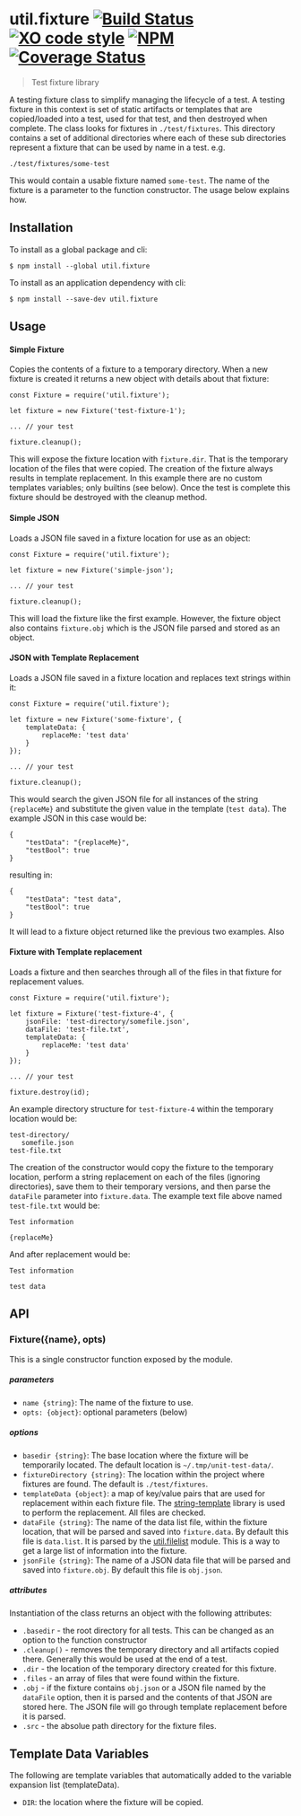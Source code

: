 # util.fixture [![Build Status](https://travis-ci.org/jmquigley/util.fixture.svg?branch=master)](https://travis-ci.org/jmquigley/util.fixture) [![XO code style](https://img.shields.io/badge/code_style-XO-5ed9c7.svg)](https://github.com/sindresorhus/xo) [![NPM](https://img.shields.io/npm/v/util.fixture.svg)](https://www.npmjs.com/package/util.fixture) [![Coverage Status](https://coveralls.io/repos/github/jmquigley/util.fixture/badge.svg?branch=master)](https://coveralls.io/github/jmquigley/util.fixture?branch=master)

> Test fixture library

A testing fixture class to simplify managing the lifecycle of a test.  A testing fixture in this context is set of static artifacts or templates that are copied/loaded into a test, used for that test, and then destroyed when complete.  The class looks for fixtures in `./test/fixtures`.  This directory contains a set of additional directories where each of these sub directories represent a fixture that can be used by name in a test.  e.g.  

    ./test/fixtures/some-test

This would contain a usable fixture named `some-test`.  The name of the fixture is a parameter to the function constructor.  The usage below explains how.

## Installation

To install as a global package and cli:
```
$ npm install --global util.fixture
```

To install as an application dependency with cli:
```
$ npm install --save-dev util.fixture
```

## Usage

#### Simple Fixture
Copies the contents of a fixture to a temporary directory.  When a new fixture is created it returns a new object with details about that fixture:
```
const Fixture = require('util.fixture');

let fixture = new Fixture('test-fixture-1');

... // your test

fixture.cleanup();
```
This will expose the fixture location with `fixture.dir`.  That is the temporary location of the files that were copied.  The creation of the fixture always results in template replacement.  In this example there are no custom templates variables; only builtins (see below).  Once the test is complete this fixture should be destroyed with the cleanup method.

#### Simple JSON
Loads a JSON file saved in a fixture location for use as an object:
```
const Fixture = require('util.fixture');

let fixture = new Fixture('simple-json');

... // your test

fixture.cleanup();
```
This will load the fixture like the first example.  However, the fixture object also contains `fixture.obj` which is the JSON file parsed and stored as an object.

#### JSON with Template Replacement
Loads a JSON file saved in a fixture location and replaces text strings within it:
```
const Fixture = require('util.fixture');

let fixture = new Fixture('some-fixture', {
   	templateData: {
   	    replaceMe: 'test data'
   	}
});

... // your test

fixture.cleanup();
```

This would search the given JSON file for all instances of the string `{replaceMe}` and substitute the given value in the template (`test data`).  The example JSON in this case would be:

```
{
	"testData": "{replaceMe}",
	"testBool": true
}
```
resulting in:
```
{
	"testData": "test data",
	"testBool": true
}
```

It will lead to a fixture object returned like the previous two examples.  Also

#### Fixture with Template replacement
Loads a fixture and then searches through all of the files in that fixture for replacement values.

```
const Fixture = require('util.fixture');

let fixture = Fixture('test-fixture-4', {
	jsonFile: 'test-directory/somefile.json',
    dataFile: 'test-file.txt',
    templateData: {
        replaceMe: 'test data'
    }
});

... // your test

fixture.destroy(id);
```

An example directory structure for `test-fixture-4` within the temporary location would be:

```
test-directory/
   somefile.json
test-file.txt
```

The creation of the constructor would copy the fixture to the temporary location, perform a string replacement on each of the files (ignoring directories), save them to their temporary versions, and then parse the `dataFile` parameter into `fixture.data`.  The example text file above named `test-file.txt` would be:

```
Test information

{replaceMe}
```

And after replacement would be:

```
Test information

test data
```

## API

### Fixture({name}, opts)

This is a single constructor function exposed by the module.

##### parameters

- `name {string}`: The name of the fixture to use.
- `opts: {object}`: optional parameters (below)

##### options

- `basedir {string}`: The base location where the fixture will be temporarily located. The default location is `~/.tmp/unit-test-data/`.
- `fixtureDirectory {string}`: The location within the project where fixtures are found.  The default is `./test/fixtures`.
- `templateData {object}`: a map of key/value pairs that are used for replacement within each fixture file. The [string-template](https://www.npmjs.com/package/string-template) library is used to perform the replacement. All files are checked.
- `dataFile {string}`: The name of the data list file, within the fixture location, that will be parsed and saved into `fixture.data`. By default this file is `data.list`.  It is parsed by the [util.filelist](https://www.npmjs.com/package/util.filelist) module.  This is a way to get a large list of information into the fixture.
- `jsonFile {string}`: The name of a JSON data file that will be parsed and saved into `fixture.obj`.  By default this file is `obj.json`.

##### attributes
Instantiation of the class returns an object with the following attributes:

- `.basedir` - the root directory for all tests.  This can be changed as an option to the function constructor
- `.cleanup()` - removes the temporary directory and all artifacts copied there.  Generally this would be used at the end of a test.
- `.dir` - the location of the temporary directory created for this fixture.
- `.files` - an array of files that were found within the fixture.
- `.obj` - if the fixture contains `obj.json` or a JSON file named by the `dataFile` option, then it is parsed and the contents of that JSON are stored here.  The JSON file will go through template replacement before it is parsed.
- `.src` - the absolue path directory for the fixture files.

## Template Data Variables
The following are template variables that automatically added to the variable expansion list (templateData).

- `DIR`: the location where the fixture will be copied.
